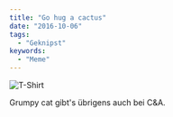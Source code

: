```yaml
---
title: "Go hug a cactus"
date: "2016-10-06"
tags:
  - "Geknipst"
keywords:
  - "Meme"
---
```


![T-Shirt](/img/IMG_0272-768x1024.jpg)

Grumpy cat gibt's übrigens auch bei C&A.
